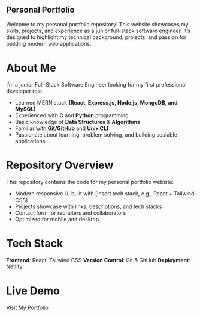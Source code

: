 ## Personal Portfolio

Welcome to my personal portfolio repository! This website showcases my skills, projects, and experience as a junior full-stack software engineer. It’s designed to highlight my technical background, projects, and passion for building modern web applications.

# About Me

I’m a junior Full-Stack Software Engineer looking for my first professional developer role.
- Learned MERN stack **(React, Express.js, Node.js, MongoDB, and MySQL)**
- Experienced with **C** and **Python** programming
- Basic knowledge of **Data Structures** & **Algorithms**
- Familiar with **Git/GitHub** and **Unix CLI**
- Passionate about learning, problem solving, and building scalable applications

# Repository Overview

This repository contains the code for my personal portfolio website:
- Modern responsive UI built with [insert tech stack, e.g., React + Tailwind CSS]
- Projects showcase with links, descriptions, and tech stacks
- Contact form for recruiters and collaborators
- Optimized for mobile and desktop

# Tech Stack

**Frontend**: React, Tailwind CSS
**Version Control**: Git & GitHub
**Deployment**: Netlify

# Live Demo

[Visit My Portfolio]()